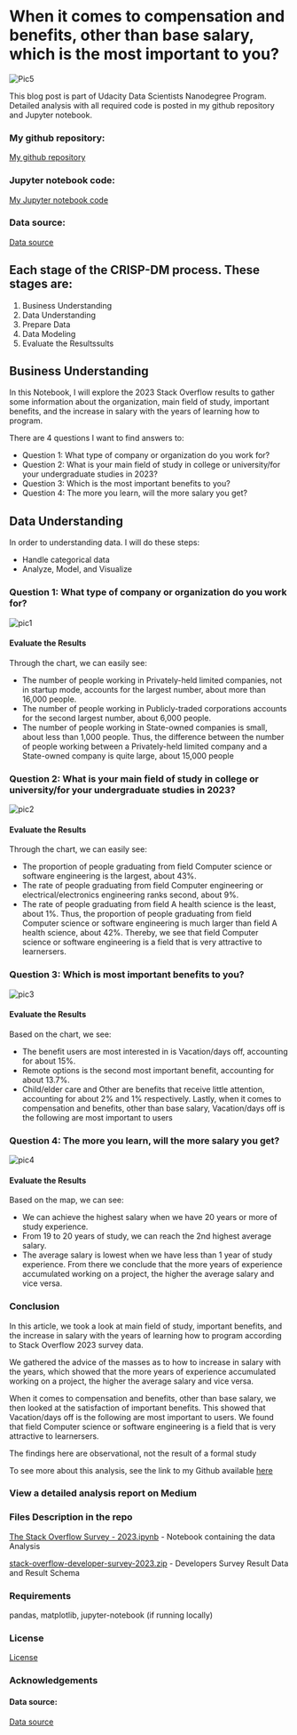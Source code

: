 # When it comes to compensation and benefits, other than base salary, which is the most important to you?
![Pic5](https://s3.ap-southeast-1.amazonaws.com/techover.storage/wp-content/uploads/2024/06/09212236/Pic5.png)

This blog post is part of Udacity Data Scientists Nanodegree Program. Detailed analysis with all required code is posted in my github repository and Jupyter notebook.

### My github repository: 
[My github repository](https://github.com/CaroHanh/Stack-Overflow-Developer-Survey)

### Jupyter notebook code:
[My Jupyter notebook code](https://github.com/CaroHanh/Stack-Overflow-Developer-Survey/blob/main/The%20Stack%20Overflow%20Survey%20-%202023.ipynb)

### Data source:
[Data source](https://survey.stackoverflow.co/)

## Each stage of the CRISP-DM process. These stages are:
1. Business Understanding
2. Data Understanding
3. Prepare Data
4. Data Modeling
5. Evaluate the Resultssults

## Business Understanding
In this Notebook, I will explore the 2023 Stack Overflow results to gather some information about the organization, main field of study, important benefits, and the increase in salary with the years of learning how to program.

There are 4 questions I want to find answers to:

- Question 1: What type of company or organization do you work for?
- Question 2: What is your main field of study in college or university/for your undergraduate studies in 2023?
- Question 3: Which is the most important benefits to you?
- Question 4: The more you learn, will the more salary you get?

## Data Understanding
In order to understanding data. I will do these steps:

- Handle categorical data
- Analyze, Model, and Visualize

### Question 1: What type of company or organization do you work for?

![pic1](https://s3.ap-southeast-1.amazonaws.com/techover.storage/wp-content/uploads/2024/06/09210055/Pic1-1.png)


#### **Evaluate the Results**
Through the chart, we can easily see:
- The number of people working in Privately-held limited companies, not in startup mode, accounts for the largest number, about more than 16,000 people.
- The number of people working in Publicly-traded corporations accounts for the second largest number, about 6,000 people.
- The number of people working in State-owned companies is small, about less than 1,000 people.
Thus, the difference between the number of people working between a Privately-held limited company and a State-owned company is quite large, about 15,000 people

### Question 2: What is your main field of study in college or university/for your undergraduate studies in 2023?

![pic2](https://s3.ap-southeast-1.amazonaws.com/techover.storage/wp-content/uploads/2024/06/09210258/Pic2-1.png)



#### **Evaluate the Results**
Through the chart, we can easily see:
- The proportion of people graduating from field Computer science or software engineering is the largest, about 43%.
- The rate of people graduating from field Computer engineering or electrical/electronics engineering ranks second, about 9%.
- The rate of people graduating from field A health science is the least, about 1%.
Thus, the proportion of people graduating from field Computer science or software engineering is much larger than field A health science, about 42%. Thereby, we see that field Computer science or software engineering is a field that is very attractive to learnersers.

### Question 3: Which is most important benefits to you?

![pic3](https://s3.ap-southeast-1.amazonaws.com/techover.storage/wp-content/uploads/2024/06/08213234/Pic3.png)

#### **Evaluate the Results**
Based on the chart, we see:
- The benefit users are most interested in is Vacation/days off, accounting for about 15%.
- Remote options is the second most important benefit, accounting for about 13.7%.
- Child/elder care and Other are benefits that receive little attention, accounting for about 2% and 1% respectively.
Lastly, when it comes to compensation and benefits, other than base salary, Vacation/days off is the following are most important to users

### Question 4: The more you learn, will the more salary you get?

![pic4](https://s3.ap-southeast-1.amazonaws.com/techover.storage/wp-content/uploads/2024/06/08213238/Pic4.png)

#### **Evaluate the Results**
Based on the map, we can see:
- We can achieve the highest salary when we have 20 years or more of study experience.
- From 19 to 20 years of study, we can reach the 2nd highest average salary.
- The average salary is lowest when we have less than 1 year of study experience.
From there we conclude that the more years of experience accumulated working on a project, the higher the average salary and vice versa.

### Conclusion
In this article, we took a look at main field of study, important benefits, and the increase in salary with the years of learning how to program according to Stack Overflow 2023 survey data.

We gathered the advice of the masses as to how to increase in salary with the years, which showed that the more years of experience accumulated working on a project, the higher the average salary and vice versa.

When it comes to compensation and benefits, other than base salary, we then looked at the satisfaction of important benefits. This showed that Vacation/days off is the following are most important to users.
We found that field Computer science or software engineering is a field that is very attractive to learnersers.

The findings here are observational, not the result of a formal study

To see more about this analysis, see the link to my Github available [here](https://github.com/CaroHanh/Stack-Overflow-Developer-Survey)

### View a detailed analysis report on Medium


### Files Description in the repo
[The Stack Overflow Survey - 2023.ipynb](https://github.com/CaroHanh/Stack-Overflow-Developer-Survey/blob/main/The%20Stack%20Overflow%20Survey%20-%202023.ipynb) - Notebook containing the data Analysis

[stack-overflow-developer-survey-2023.zip](https://github.com/CaroHanh/Stack-Overflow-Developer-Survey/blob/main/stack-overflow-developer-survey-2023.zip) - Developers Survey Result Data and Result Schema

### Requirements
pandas, matplotlib, jupyter-notebook (if running locally)

### License
[License](https://github.com/CaroHanh/Stack-Overflow-Developer-Survey/blob/main/LICENSE)

### Acknowledgements
#### Data source:
[Data source](https://survey.stackoverflow.co/)